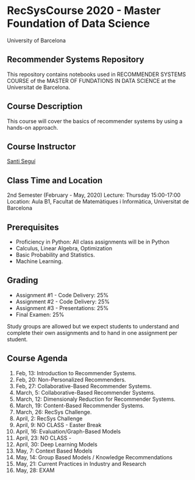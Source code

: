 # RecSysCourse 2020 -  Master Foundation of Data Science
University of Barcelona


## Recommender Systems Repository

This repository contains notebooks used in RECOMMENDER SYSTEMS COURSE of the MASTER OF FUNDATIONS IN DATA SCIENCE at the Universitat de Barcelona.

## Course Description

This course will cover the basics of recommender systems by using a hands-on approach.

## Course Instructor

[Santi Seguí](https://ssegui.github.io/)

## Class Time and Location

2nd Semester (February - May, 2020)
Lecture: Thursday 15:00-17:00
Location: Aula B1, Facultat de Matemàtiques i Informàtica, Universitat de Barcelona

## Prerequisites

+ Proficiency in Python: All class assignments will be in Python 
+ Calculus, Linear Algebra, Optimization
+ Basic Probability and Statistics.
+ Machine Learning.

## Grading

+ Assignment #1 - Code Delivery: 25% 
+ Assignment #2 - Code Delivery: 25%
+ Assignment #3 - Presentations: 25%
+ Final Examen: 25%

Study groups are allowed but we expect students to understand and complete their own assignments and to hand in one assignment per student.

<!-- Jester Kaggle Challenge: 
https://www.kaggle.com/t/1ad2387da87c40a487d365f8cf205606-->

## Course Agenda
<ol type="1">
<li> Feb, 13: Introduction to Recommender Systems.
<li> Feb, 20: Non-Personalized Recommenders.
<li> Feb, 27: Collaborative-Based Recommender Systems.
<li> March, 5: Collaborative-Based Recommender Systems.
<li> March, 12: Dimensionaly Reduction for Recommender Systems. 
<li> March, 19: Content-Based Recommender Systems.
<li> March, 26: RecSys Challenge.
<li> April, 2:  RecSys Challenge
<li> April, 9: NO CLASS - Easter Break
<li> April, 16: Evaluation/Graph-Based Models
<li> April, 23: NO CLASS - 
<li> April, 30: Deep Learning Models
<li> May, 7: Context Based Models
<li> May, 14: Group Based Models / Knowledge Recommendations
<li> May, 21: Current Practices in Industry and Research
<li> May, 28: EXAM

</ol>
